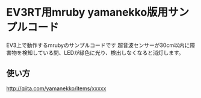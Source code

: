 # EV3RT用mruby yamanekko版用サンプルコード

EV3上で動作するmrubyのサンプルコードです
超音波センサーが30cm以内に障害物を検知している間、LEDが緑色に光り、検出しなくなると消灯します。

## 使い方
http://qiita.com/yamanekko/items/xxxxx

